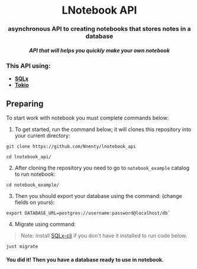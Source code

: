 <h1 align ="center">LNotebook API</h1>
<div align ="center">
<h3> asynchronous API to creating notebooks that stores notes in a database </h3>

<h5> API that will helps you quickly make your own notebook </h5>
</div>

<h3>This API using:</h3>

- **[SQLx](https://github.com/launchbadge/sqlx?tab=readme-ov-file)**
- **[Tokio](https://tokio.rs/)**

## Preparing
To start work with notebook you must complete commands below:

1. To get started, run the command below; it will clones this repository into your current directory:
```
git clone https://github.com/Nnenty/lnotebook_api

cd lnotebook_api/
```
2. After cloning the repository you need to go to `notebook_example` catalog to run notebook:
```
cd notebook_example/
```
3. Then you should export your database using the command:
(change fields on yours):
```
export DATABASE_URL=postgres://username:password@localhost/db`
```
4. Migrate using command:
> Note: install [SQLx-cli](https://crates.io/crates/sqlx-cli) if you don't have it installed to run code below.
```
just migrate
```

<h4> You did it! Then you have a database ready to use in notebook. </h4s>